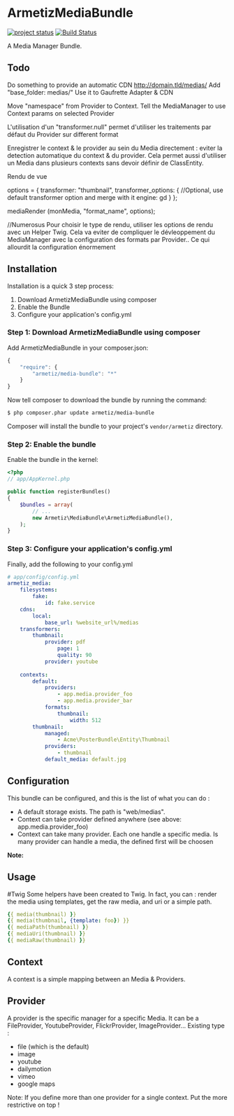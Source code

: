 ArmetizMediaBundle
=====================
[![project status](http://stillmaintained.com/armetiz/ArmetizMediaBundle.png)](http://stillmaintained.com/armetiz/ArmetizMediaBundle)
[![Build Status](https://secure.travis-ci.org/armetiz/ArmetizMediaBundle.png)](http://travis-ci.org/armetiz/ArmetizMediaBundle)

A Media Manager Bundle.

## Todo
Do something to provide an automatic CDN http://domain.tld/medias/
Add "base_folder: medias/"
Use it to Gaufrette Adapter & CDN

Move "namespace" from Provider to Context. Tell the MediaManager to use Context params on selected Provider

L'utilisation d'un "transformer.null" permet d'utiliser les traitements par défaut du Provider sur different format

Enregistrer le context & le provider au sein du Media directement : eviter la detection automatique du context & du provider.
Cela permet aussi d'utiliser un Media dans plusieurs contexts sans devoir définir de ClassEntity.


Rendu de vue

options = {
    transformer: "thumbnail",
    transformer_options: {  //Optional, use default transformer option and merge with it
        engine: gd
    }
};

mediaRender (monMedia, "format_name", options);

//Numerosus
Pour choisir le type de rendu, utiliser les options de rendu avec un Helper Twig.
Cela va eviter de compliquer le dévleoppement du MediaManager avec la configuration des formats par Provider.. Ce qui allourdit la configuration énormement

## Installation

Installation is a quick 3 step process:

1. Download ArmetizMediaBundle using composer
2. Enable the Bundle
3. Configure your application's config.yml

### Step 1: Download ArmetizMediaBundle using composer

Add ArmetizMediaBundle in your composer.json:

```js
{
    "require": {
        "armetiz/media-bundle": "*"
    }
}
```

Now tell composer to download the bundle by running the command:

``` bash
$ php composer.phar update armetiz/media-bundle
```

Composer will install the bundle to your project's `vendor/armetiz` directory.

### Step 2: Enable the bundle

Enable the bundle in the kernel:

``` php
<?php
// app/AppKernel.php

public function registerBundles()
{
    $bundles = array(
        // ...
        new Armetiz\MediaBundle\ArmetizMediaBundle(),
    );
}
```
### Step 3: Configure your application's config.yml

Finally, add the following to your config.yml

``` yaml
# app/config/config.yml
armetiz_media:
    filesystems:
        fake:
            id: fake.service
    cdns: 
        local:
            base_url: %website_url%/medias
    transformers:
        thumbnail:
            provider: pdf
                page: 1
                quality: 90
            provider: youtube
                
    contexts:
        default:
            providers: 
                - app.media.provider_foo
                - app.media.provider_bar
            formats:
                thumbnail:
                    width: 512
        thumbnail:
            managed: 
                - Acme\PosterBundle\Entity\Thumbnail
            providers: 
                - thumbnail
            default_media: default.jpg
```

## Configuration
This bundle can be configured, and this is the list of what you can do :
- A default storage exists. The path is "web/medias".
- Context can take provider defined anywhere (see above: app.media.provider_foo)
- Context can take many provider. Each one handle a specific media. Is many provider can handle a media, the defined first will be choosen

**Note:**

## Usage
#Twig
Some helpers have been created to Twig. In fact, you can : render the media using templates, get the raw media, and uri or a simple path. 

``` yaml
{{ media(thumbnail) }}
{{ media(thumbnail, {template: foo}) }}
{{ mediaPath(thumbnail) }}
{{ mediaUri(thumbnail) }}
{{ mediaRaw(thumbnail) }}
```

## Context
A context is a simple mapping between an Media & Providers.

## Provider
A provider is the specific manager for a specific Media. It can be a FileProvider, YoutubeProvider, FlickrProvider, ImageProvider...
Existing type :
* file (which is the default)
* image
* youtube
* dailymotion
* vimeo
* google maps

Note: If you define more than one provider for a single context. Put the more restrictive on top !